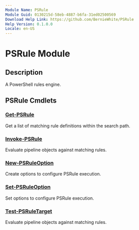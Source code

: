 ```yaml
---
Module Name: PSRule
Module Guid: 0130215d-58eb-4887-b6fa-31ed02500569
Download Help Link: https://github.com/BernieWhite/PSRule
Help Version: 0.1.0.0
Locale: en-US
---
```


# PSRule Module

## Description

A PowerShell rules engine.

## PSRule Cmdlets

### [Get-PSRule](Get-PSRule.md)

Get a list of matching rule definitions within the search path.

### [Invoke-PSRule](Invoke-PSRule.md)

Evaluate pipeline objects against matching rules.

### [New-PSRuleOption](New-PSRuleOption.md)

Create options to configure PSRule execution.

### [Set-PSRuleOption](Set-PSRuleOption.md)

Set options to configure PSRule execution.

### [Test-PSRuleTarget](Test-PSRuleTarget.md)

Evaluate pipeline objects against matching rules.
